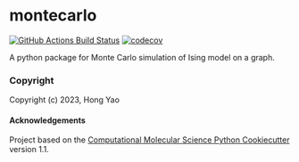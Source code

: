 montecarlo
==============================
[//]: # (Badges)
[![GitHub Actions Build Status](https://github.com/ruyi101/montecarlo/workflows/CI/badge.svg)](https://github.com/REPLACE_WITH_OWNER_ACCOUNT/montecarlo/actions?query=workflow%3ACI)
[![codecov](https://codecov.io/gh/REPLACE_WITH_OWNER_ACCOUNT/montecarlo/branch/main/graph/badge.svg)](https://codecov.io/gh/REPLACE_WITH_OWNER_ACCOUNT/montecarlo/branch/main)


A python package for Monte Carlo simulation of Ising model on a graph.

### Copyright

Copyright (c) 2023, Hong Yao


#### Acknowledgements
 
Project based on the 
[Computational Molecular Science Python Cookiecutter](https://github.com/molssi/cookiecutter-cms) version 1.1.

